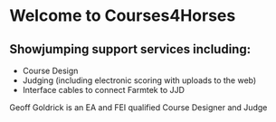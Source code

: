 # Welcome to Courses4Horses

## Showjumping support services including:

  - Course Design
  - Judging (including electronic scoring with uploads to the web)
  - Interface cables to connect Farmtek to JJD

  Geoff Goldrick is an EA and FEI qualified Course Designer and Judge